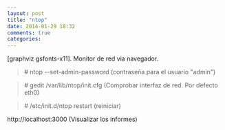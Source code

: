 ```yaml
---
layout: post
title: "ntop"
date: 2014-01-29 18:32
comments: true
categories: 
---
```

[graphviz gsfonts-x11]. Monitor de red via navegador.

>\# ntop --set-admin-password   (contraseña para el usuario "admin") 

>\# gedit /var/lib/ntop/init.cfg (Comprobar interfaz de red. Por defecto eth0)

>\# /etc/init.d/ntop restart (reiniciar)

http://localhost:3000 (Visualizar los informes)

